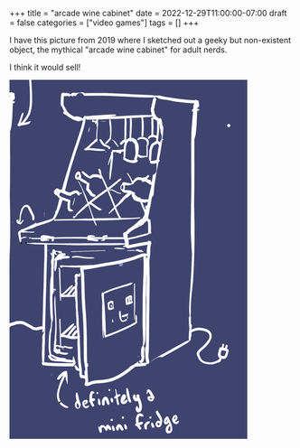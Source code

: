 +++
title = "arcade wine cabinet"
date = 2022-12-29T11:00:00-07:00
draft = false
categories = ["video games"]
tags = []
+++

I have this picture from 2019 where I sketched out a geeky but non-existent object, the mythical "arcade wine cabinet" for adult nerds.

I think it would sell!

![](./wine.png)